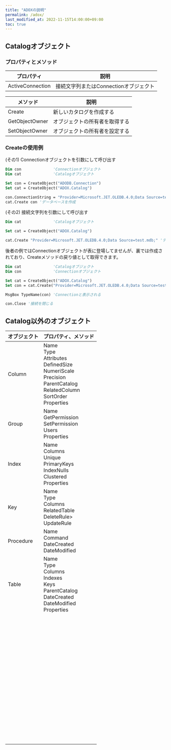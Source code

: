 ```yaml
---
title: "ADOXの説明"
permalink: /adox/
last_modified_at: 2022-11-15T14:00:00+09:00
toc: true
---
```



## Catalogオブジェクト

### プロパティとメソッド

|プロパティ|説明|
|---|---|
|ActiveConnection|接続文字列またはConnectionオブジェクト|

|メソッド|説明|
|---|---|
|Create|新しいカタログを作成する|
|GetObjectOwner|オブジェクトの所有者を取得する|
|SetObjectOwner|オブジェクトの所有者を設定する|

### Createの使用例

(その1) Connectionオブジェクトを引数にして呼び出す

```vb
Dim con              'Connectionオブジェクト
Dim cat              'Catalogオブジェクト

Set con = CreateObject("ADODB.Connection")
Set cat = CreateObject("ADOX.Catalog")

con.ConnectionString = "Provider=Microsoft.JET.OLEDB.4.0;Data Source=test.mdb;"
cat.Create con 'データベースを作成

```

(その2) 接続文字列を引数にして呼び出す

```vb
Dim cat              'Catalogオブジェクト

Set cat = CreateObject("ADOX.Catalog")

cat.Create "Provider=Microsoft.JET.OLEDB.4.0;Data Source=test.mdb;" 'データベースを作成

```

後者の例ではConnectionオブジェクトが表に登場してませんが、裏では作成されており、Createメソッドの戻り値として取得できます。

```vb
Dim cat              'Catalogオブジェクト
Dim con              'Connectionオブジェクト

Set cat = CreateObject("ADOX.Catalog")
Set con = cat.Create("Provider=Microsoft.JET.OLEDB.4.0;Data Source=test.mdb;") 'データベースを作成

MsgBox TypeName(con) 'Connectionと表示される

con.Close '接続を閉じる

```

## Catalog以外のオブジェクト

|オブジェクト|プロパティ、メソッド|
|---|---|
|Column|Name<br/>Type<br/>Attributes<br/>DefinedSize<br/>NumeriScale<br/>Precision<br/>ParentCatalog<br/>RelatedColumn<br/>SortOrder<br/>Properties|
|Group|Name<br/>GetPermission<br/>SetPermission<br/>Users<br/>Properties|
|Index|Name<br/>Columns<br/>Unique<br/>PrimaryKeys<br/>IndexNulls<br/>Clustered<br/>Properties|
|Key|Name<br/>Type<br/>Columns<br/>RelatedTable<br/>DeleteRule><br/>UpdateRule|
|Procedure|Name<br/>Command<br/>DateCreated<br/>DateModified|
|Table|Name<br/>Type<br/>Columns<br/>Indexes<br/>Keys<br/>ParentCatalog<br/>DateCreated<br/>DateModified<br/>Properties|
||<br/><br/><br/><br/><br/><br/>|
||<br/><br/><br/><br/><br/><br/>|
||<br/><br/><br/><br/><br/><br/>|
|||
|||
|||
|||
|||

